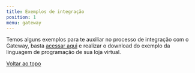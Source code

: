 ```yaml
---
title: Exemplos de integração
position: 1
menu: gateway
---
```


Temos alguns exemplos para te auxiliar no processo de integração com o Gateway, basta <a href="https://yapay.acelerato.com/base-de-conhecimento/#/artigos/2" target="_blank" class="linkPadraoVerde">acessar aqui</a> e realizar o download do exemplo da linguagem de programação de sua loja virtual.



<div class="voltar-ao-topo"><a href="#"><i class="fa fa-arrow-up" aria-hidden="true"></i>Voltar ao topo</a></div>